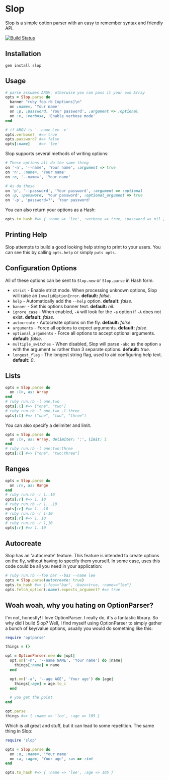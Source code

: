 Slop
====

Slop is a simple option parser with an easy to remember syntax and friendly API.

[![Build Status](https://secure.travis-ci.org/injekt/slop.png)](http://travis-ci.org/injekt/slop)

Installation
------------

    gem install slop

Usage
-----

```ruby
# parse assumes ARGV, otherwise you can pass it your own Array
opts = Slop.parse do
  banner "ruby foo.rb [options]\n"
  on :name=, 'Your name'
  on :p, :password, 'Your password', :argument => :optional
  on :v, :verbose, 'Enable verbose mode'
end

# if ARGV is `--name Lee -v`
opts.verbose?  #=> true
opts.password? #=> false
opts[:name]    #=> 'lee'
```

Slop supports several methods of writing options:

```ruby
# These options all do the same thing
on '-n', '--name', 'Your name', :argument => true
on 'n', :name=, 'Your name'
on :n, '--name=', 'Your name'

# As do these
on 'p', '--password', 'Your password', :argument => :optional
on :p, :password, 'Your password', :optional_argument => true
on '-p', 'password=?', 'Your password'
```

You can also return your options as a Hash:

```ruby
opts.to_hash #=> { :name => 'lee', :verbose => true, :password => nil }
```

Printing Help
-------------

Slop attempts to build a good looking help string to print to your users. You
can see this by calling `opts.help` or simply `puts opts`.

Configuration Options
---------------------

All of these options can be sent to `Slop.new` or `Slop.parse` in Hash form.

* `strict` - Enable strict mode. When processing unknown options, Slop will
  raise an `InvalidOptionError`. **default:** *false*.
* `help` - Automatically add the `--help` option. **default:** *false*.
* `banner` - Set this options banner text. **default:** *nil*.
* `ignore_case` - When enabled, `-A` will look for the `-a` option if `-A`
  does not exist. **default:** *false*.
* `autocreate` - Autocreate options on the fly. **default:** *false*.
* `arguments` - Force all options to expect arguments. **default:** *false*.
* `optional_arguments` - Force all options to accept optional arguments.
  **default:** *false*.
* `multiple_switches` - When disabled, Slop will parse `-abc` as the option `a`
   with the argument `bc` rather than 3 separate options. **default:** *true*.
* `longest_flag` - The longest string flag, used to aid configuring help
   text. **default:** *0*.

Lists
-----

```ruby
opts = Slop.parse do
  on :l=, as: Array
end
# ruby run.rb -l one,two
opts[:l] #=> ["one", "two"]
# ruby run.rb -l one,two -l three
opts[:l] #=> ["one", "two", "three"]
```

You can also specify a delimiter and limit.

```ruby
opts = Slop.parse do
  on :l=, as: Array, delimiter: ':', limit: 2
end
# ruby run.rb -l one:two:three
opts[:l] #=> ["one", "two:three"]
```

Ranges
------

```ruby
opts = Slop.parse do
  on :r=, as: Range
end
# ruby run.rb -r 1..10
opts[:r] #=> 1..10
# ruby run.rb -r 1...10
opts[:r] #=> 1...10
# ruby run.rb -r 1-10
opts[:r] #=> 1..10
# ruby run.rb -r 1,10
opts[:r] #=> 1..10
```

Autocreate
----------

Slop has an 'autocreate' feature. This feature is intended to create
options on the fly, without having to specify them yourself. In some case,
uses this code could be all you need in your application:

```ruby
# ruby run.rb --foo bar --baz --name lee
opts = Slop.parse(autocreate: true)
opts.to_hash #=> {:foo=>"bar", :baz=>true, :name=>"lee"}
opts.fetch_option(:name).expects_argument? #=> true
```

Woah woah, why you hating on OptionParser?
------------------------------------------

I'm not, honestly! I love OptionParser. I really do, it's a fantastic library.
So why did I build Slop? Well, I find myself using OptionParser to simply
gather a bunch of key/value options, usually you would do something like this:

```ruby
require 'optparse'

things = {}

opt = OptionParser.new do |opt|
  opt.on('-n', '--name NAME', 'Your name') do |name|
    things[:name] = name
  end

  opt.on('-a', '--age AGE', 'Your age') do |age|
    things[:age] = age.to_i
  end

  # you get the point
end

opt.parse
things #=> { :name => 'lee', :age => 105 }
```

Which is all great and stuff, but it can lead to some repetition. The same
thing in Slop:

```ruby
require 'slop'

opts = Slop.parse do
  on :n, :name=, 'Your name'
  on :a, :age=, 'Your age', :as => :int
end

opts.to_hash #=> { :name => 'lee', :age => 105 }
```

